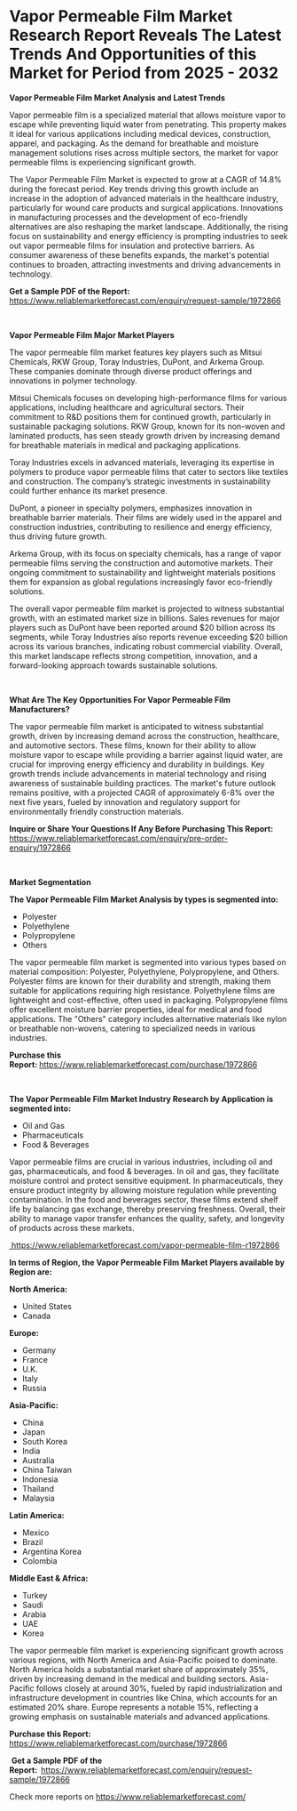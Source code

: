 <p><h1>Vapor Permeable Film Market Research Report Reveals The Latest Trends And Opportunities of this Market for Period from 2025 - 2032</h1></p><p><strong>Vapor Permeable Film Market Analysis and Latest Trends</strong></p>
<p><p>Vapor permeable film is a specialized material that allows moisture vapor to escape while preventing liquid water from penetrating. This property makes it ideal for various applications including medical devices, construction, apparel, and packaging. As the demand for breathable and moisture management solutions rises across multiple sectors, the market for vapor permeable films is experiencing significant growth.</p><p>The Vapor Permeable Film Market is expected to grow at a CAGR of 14.8% during the forecast period. Key trends driving this growth include an increase in the adoption of advanced materials in the healthcare industry, particularly for wound care products and surgical applications. Innovations in manufacturing processes and the development of eco-friendly alternatives are also reshaping the market landscape. Additionally, the rising focus on sustainability and energy efficiency is prompting industries to seek out vapor permeable films for insulation and protective barriers. As consumer awareness of these benefits expands, the market's potential continues to broaden, attracting investments and driving advancements in technology.</p></p>
<p><strong>Get a Sample PDF of the Report:&nbsp;</strong> <a href="https://www.reliablemarketforecast.com/enquiry/request-sample/1972866?utm_campaign=1929&utm_medium=2&utm_source=Github&utm_content=ia&utm_term=04022025&utm_id=vapor-permeable-film">https://www.reliablemarketforecast.com/enquiry/request-sample/1972866</a></p>
<p>&nbsp;</p>
<p><strong>Vapor Permeable Film Major Market Players</strong></p>
<p><p>The vapor permeable film market features key players such as Mitsui Chemicals, RKW Group, Toray Industries, DuPont, and Arkema Group. These companies dominate through diverse product offerings and innovations in polymer technology.</p><p>Mitsui Chemicals focuses on developing high-performance films for various applications, including healthcare and agricultural sectors. Their commitment to R&D positions them for continued growth, particularly in sustainable packaging solutions. RKW Group, known for its non-woven and laminated products, has seen steady growth driven by increasing demand for breathable materials in medical and packaging applications. </p><p>Toray Industries excels in advanced materials, leveraging its expertise in polymers to produce vapor permeable films that cater to sectors like textiles and construction. The company’s strategic investments in sustainability could further enhance its market presence.</p><p>DuPont, a pioneer in specialty polymers, emphasizes innovation in breathable barrier materials. Their films are widely used in the apparel and construction industries, contributing to resilience and energy efficiency, thus driving future growth.</p><p>Arkema Group, with its focus on specialty chemicals, has a range of vapor permeable films serving the construction and automotive markets. Their ongoing commitment to sustainability and lightweight materials positions them for expansion as global regulations increasingly favor eco-friendly solutions.</p><p>The overall vapor permeable film market is projected to witness substantial growth, with an estimated market size in billions. Sales revenues for major players such as DuPont have been reported around $20 billion across its segments, while Toray Industries also reports revenue exceeding $20 billion across its various branches, indicating robust commercial viability. Overall, this market landscape reflects strong competition, innovation, and a forward-looking approach towards sustainable solutions.</p></p>
<p>&nbsp;</p>
<p><strong>What Are The Key Opportunities For Vapor Permeable Film Manufacturers?</strong></p>
<p><p>The vapor permeable film market is anticipated to witness substantial growth, driven by increasing demand across the construction, healthcare, and automotive sectors. These films, known for their ability to allow moisture vapor to escape while providing a barrier against liquid water, are crucial for improving energy efficiency and durability in buildings. Key growth trends include advancements in material technology and rising awareness of sustainable building practices. The market's future outlook remains positive, with a projected CAGR of approximately 6-8% over the next five years, fueled by innovation and regulatory support for environmentally friendly construction materials.</p></p>
<p><strong>Inquire or Share Your Questions If Any Before Purchasing This Report:</strong> <a href="https://www.reliablemarketforecast.com/enquiry/pre-order-enquiry/1972866?utm_campaign=1929&utm_medium=2&utm_source=Github&utm_content=ia&utm_term=04022025&utm_id=vapor-permeable-film">https://www.reliablemarketforecast.com/enquiry/pre-order-enquiry/1972866</a></p>
<p>&nbsp;</p>
<p><strong>Market Segmentation</strong></p>
<p><strong>The Vapor Permeable Film Market Analysis by types is segmented into:</strong></p>
<p><ul><li>Polyester</li><li>Polyethylene</li><li>Polypropylene</li><li>Others</li></ul></p>
<p><p>The vapor permeable film market is segmented into various types based on material composition: Polyester, Polyethylene, Polypropylene, and Others. Polyester films are known for their durability and strength, making them suitable for applications requiring high resistance. Polyethylene films are lightweight and cost-effective, often used in packaging. Polypropylene films offer excellent moisture barrier properties, ideal for medical and food applications. The "Others" category includes alternative materials like nylon or breathable non-wovens, catering to specialized needs in various industries.</p></p>
<p><strong>Purchase this Report:&nbsp;</strong><a href="https://www.reliablemarketforecast.com/purchase/1972866?utm_campaign=1929&utm_medium=2&utm_source=Github&utm_content=ia&utm_term=04022025&utm_id=vapor-permeable-film">https://www.reliablemarketforecast.com/purchase/1972866</a></p>
<p>&nbsp;</p>
<p><strong>The Vapor Permeable Film Market Industry Research by Application is segmented into:</strong></p>
<p><ul><li>Oil and Gas</li><li>Pharmaceuticals</li><li>Food & Beverages</li></ul></p>
<p><p>Vapor permeable films are crucial in various industries, including oil and gas, pharmaceuticals, and food & beverages. In oil and gas, they facilitate moisture control and protect sensitive equipment. In pharmaceuticals, they ensure product integrity by allowing moisture regulation while preventing contamination. In the food and beverages sector, these films extend shelf life by balancing gas exchange, thereby preserving freshness. Overall, their ability to manage vapor transfer enhances the quality, safety, and longevity of products across these markets.</p></p>
<p><a href="https://www.reliablemarketforecast.com/vapor-permeable-film-r1972866?utm_campaign=1929&utm_medium=2&utm_source=Github&utm_content=ia&utm_term=04022025&utm_id=vapor-permeable-film">&nbsp;https://www.reliablemarketforecast.com/vapor-permeable-film-r1972866</a></p>
<p><strong>In terms of Region, the Vapor Permeable Film Market Players available by Region are:</strong></p>
<p>
    <p> <strong> North America: </strong>
        <ul>
            <li>United States</li>
            <li>Canada</li>
        </ul>
        </p> 
    <p> <strong> Europe: </strong>
        <ul>
            <li>Germany</li>
            <li>France</li>
            <li>U.K.</li>
            <li>Italy</li>
            <li>Russia</li>
        </ul>
        </p> 
    <p> <strong> Asia-Pacific: </strong>
        <ul>
            <li>China</li>
            <li>Japan</li>
            <li>South Korea</li>
            <li>India</li>
            <li>Australia</li>
            <li>China Taiwan</li>
            <li>Indonesia</li>
            <li>Thailand</li>
            <li>Malaysia</li>
        </ul>
        </p> 
    <p> <strong> Latin America: </strong>
        <ul>
            <li>Mexico</li>
            <li>Brazil</li>
            <li>Argentina Korea</li>
            <li>Colombia</li>
        </ul>
        </p> 
    <p> <strong> Middle East & Africa: </strong>
        <ul>
            <li>Turkey</li>
            <li>Saudi</li>
            <li>Arabia</li>
            <li>UAE</li>
            <li>Korea</li>
        </ul>
    </p>
    </p>
<p><p>The vapor permeable film market is experiencing significant growth across various regions, with North America and Asia-Pacific poised to dominate. North America holds a substantial market share of approximately 35%, driven by increasing demand in the medical and building sectors. Asia-Pacific follows closely at around 30%, fueled by rapid industrialization and infrastructure development in countries like China, which accounts for an estimated 20% share. Europe represents a notable 15%, reflecting a growing emphasis on sustainable materials and advanced applications.</p></p>
<p><strong>Purchase this Report: </strong><a href="https://www.reliablemarketforecast.com/purchase/1972866?utm_campaign=1929&utm_medium=2&utm_source=Github&utm_content=ia&utm_term=04022025&utm_id=vapor-permeable-film">https://www.reliablemarketforecast.com/purchase/1972866</a></p>
<p>&nbsp;<strong>Get a Sample PDF of the Report:&nbsp;&nbsp;</strong><a href="https://www.reliablemarketforecast.com/enquiry/request-sample/1972866?utm_campaign=1929&utm_medium=2&utm_source=Github&utm_content=ia&utm_term=04022025&utm_id=vapor-permeable-film">https://www.reliablemarketforecast.com/enquiry/request-sample/1972866</a></p>
<p><strong></strong></p>
<p>Check more reports on <a href="https://www.reliablemarketforecast.com/?utm_campaign=1929&utm_medium=2&utm_source=Github&utm_content=ia&utm_term=04022025&utm_id=vapor-permeable-film">https://www.reliablemarketforecast.com/</a></p>